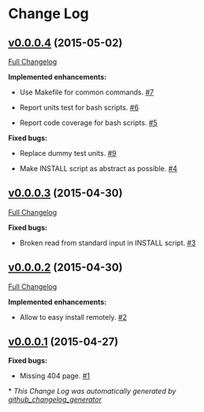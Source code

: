 # Change Log

## [v0.0.0.4](https://github.com/ctubio/ctubio.github.io/tree/v0.0.0.4) (2015-05-02)

[Full Changelog](https://github.com/ctubio/ctubio.github.io/compare/v0.0.0.3...v0.0.0.4)

**Implemented enhancements:**

- Use Makefile for common commands. [\#7](https://github.com/ctubio/ctubio.github.io/issues/7)

- Report units test for bash scripts. [\#6](https://github.com/ctubio/ctubio.github.io/issues/6)

- Report code coverage for bash scripts. [\#5](https://github.com/ctubio/ctubio.github.io/issues/5)

**Fixed bugs:**

- Replace dummy test units. [\#9](https://github.com/ctubio/ctubio.github.io/issues/9)

- Make INSTALL script as abstract as possible. [\#4](https://github.com/ctubio/ctubio.github.io/issues/4)

## [v0.0.0.3](https://github.com/ctubio/ctubio.github.io/tree/v0.0.0.3) (2015-04-30)

[Full Changelog](https://github.com/ctubio/ctubio.github.io/compare/v0.0.0.2...v0.0.0.3)

**Fixed bugs:**

- Broken read from standard input in INSTALL script. [\#3](https://github.com/ctubio/ctubio.github.io/issues/3)

## [v0.0.0.2](https://github.com/ctubio/ctubio.github.io/tree/v0.0.0.2) (2015-04-30)

[Full Changelog](https://github.com/ctubio/ctubio.github.io/compare/v0.0.0.1...v0.0.0.2)

**Implemented enhancements:**

- Allow to easy install remotely. [\#2](https://github.com/ctubio/ctubio.github.io/issues/2)

## [v0.0.0.1](https://github.com/ctubio/ctubio.github.io/tree/v0.0.0.1) (2015-04-27)

**Fixed bugs:**

- Missing 404 page. [\#1](https://github.com/ctubio/ctubio.github.io/issues/1)



\* *This Change Log was automatically generated by [github_changelog_generator](https://github.com/skywinder/Github-Changelog-Generator)*